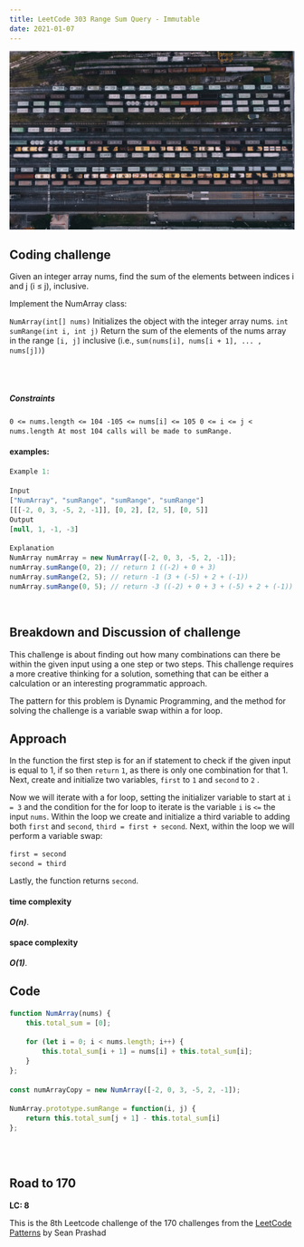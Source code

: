 ```yaml
---
title: LeetCode 303 Range Sum Query - Immutable
date: 2021-01-07
---
```


![train yard](max-vertsanov-qvRuue12Huw-unsplash.jpg)

## Coding challenge

Given an integer array nums, find the sum of the elements between indices i and j (i ≤ j), inclusive.

Implement the NumArray class:

 `NumArray(int[] nums)` Initializes the object with the integer array nums.
 `int sumRange(int i, int j)` Return the sum of the elements of the nums array in the range `[i, j]` inclusive (i.e., `sum(nums[i], nums[i + 1], ... , nums[j])`)
  
  

<br>
<br>

##### Constraints


`0 <= nums.length <= 104
-105 <= nums[i] <= 105
0 <= i <= j < nums.length
At most 104 calls will be made to sumRange.
`

#### examples:


```javascript
Example 1:

Input
["NumArray", "sumRange", "sumRange", "sumRange"]
[[[-2, 0, 3, -5, 2, -1]], [0, 2], [2, 5], [0, 5]]
Output
[null, 1, -1, -3]

Explanation
NumArray numArray = new NumArray([-2, 0, 3, -5, 2, -1]);
numArray.sumRange(0, 2); // return 1 ((-2) + 0 + 3)
numArray.sumRange(2, 5); // return -1 (3 + (-5) + 2 + (-1)) 
numArray.sumRange(0, 5); // return -3 ((-2) + 0 + 3 + (-5) + 2 + (-1))
```
<br>

## Breakdown and Discussion of challenge

This challenge is about finding out how many combinations can there be within the given input using a one step or two steps. This challenge requires a more creative thinking for a solution, something that can be either a calculation or an interesting programmatic approach.

The pattern for this problem is Dynamic Programming, and the method for solving the challenge is a variable swap within a for loop.


## Approach

In the function the first step is for an if statement to check if the given input is equal to 1, if so then `return` `1`, as there is only  one combination for that 1. Next, create and initialize two variables, `first` to `1` and `second` to `2` . 

Now we will iterate with a for loop, setting the initializer variable to start at `i = 3` and the condition for the for loop to iterate is the variable `i` is `<=` the input `nums`. Within the loop we create and initialize a third variable to adding both `first` and `second`, `third = first + second`. Next, within the loop we will perform a variable swap:

`first = second` <br>
`second = third`

Lastly, the function returns `second`.


#### time complexity

 _**O(n)**_.

#### space complexity

_***O(1)***_.

## Code

```javascript
function NumArray(nums) {
    this.total_sum = [0];

    for (let i = 0; i < nums.length; i++) {
        this.total_sum[i + 1] = nums[i] + this.total_sum[i];
    }
};

const numArrayCopy = new NumArray([-2, 0, 3, -5, 2, -1]);

NumArray.prototype.sumRange = function(i, j) {
    return this.total_sum[j + 1] - this.total_sum[i]
};
```

<br>
<br>

## Road to 170

**LC: 8**

This is the 8th Leetcode challenge of the 170 challenges from the [LeetCode Patterns](https://seanprashad.com/leetcode-patterns/) by Sean Prashad